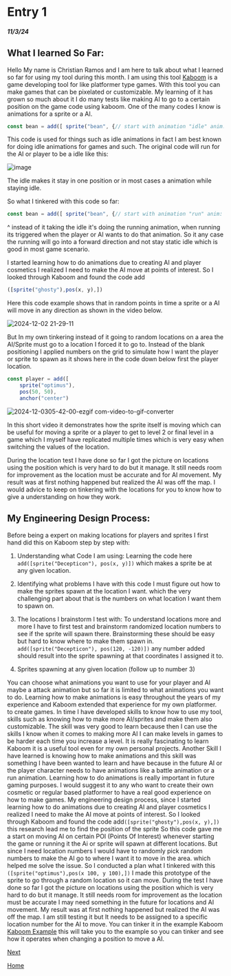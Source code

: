 # Entry 1
##### 11/3/24

## What I learned So Far: 
Hello My name is Christian Ramos and I am here to talk about what I learned so far for using my tool during this month. 
I am using this tool [Kaboom](https://kaboomjs.com) is a game developing tool for like platformer type games. With this tool you can make games that can be pixelated or 
customizable. My learning of it has grown so much about it I do many tests like making AI to go to a certain position on the game code using kaboom.
One of the many codes I know is animations for a sprite or a AI.
```js
const bean = add([ sprite("bean", {// start with animation "idle" anim: "idle", }),])
```
This code is used for things such as idle animations in fact I am best known for doing idle animations for games and such. The original code will run for the AI or player to be a idle 
like this:

![image](https://github.com/user-attachments/assets/bcd1d5f8-8f05-48c2-98b1-26abc89eca31)

The idle makes it stay in one position or in most cases a animation while staying idle.

So what I tinkered with this code so far: 
```js
const bean = add([ sprite("bean", {// start with animation "run" anim: "run", }),])
```
^ instead of it taking the idle it's doing the running animation, when running its triggered when the player or AI wants to do that animation.
So it any case the running will go into a forward direction and not stay static idle which is good in most game scenario.

I started learning how to do animations due to creating AI and player cosmetics I realized I need to make the AI move at points of interest.
So I looked through Kaboom and found the code add
```js
([sprite("ghosty"),pos(x, y),])
```
Here this code example shows that in random points in time a sprite or a AI will move in any direction as shown in the video below.

![2024-12-02 21-29-11](https://github.com/user-attachments/assets/eb685641-71ba-42da-9138-7c05f880ba37)

But In my own tinkering instead of it going to random locations on a area the AI/Sprite must go to a location I forced it to go to.
Instead of the blank positioning I applied numbers on the grid to simulate how I want the player or sprite to spawn as it shows here in the code down below first the player location.
```js
const player = add([
	sprite("optimus"),   
	pos(50, 50),    
	anchor("center")
```
![2024-12-0305-42-00-ezgif com-video-to-gif-converter](https://github.com/user-attachments/assets/dd1014bc-3daa-4baf-8fd4-a9cf6d383ad6)

In this short video it demonstrates how the sprite itself is moving which can be useful for moving a sprite or a player to get to level 2 or final level
in a game which I myself have replicated multiple times which is very easy when switching the values of the location. 

During the location test I have done so far I got the picture on locations using the position which is very hard to do but it manage. It still needs room for improvement as the location must be accurate and for AI movement. My result was at first nothing happened but realized the AI was off the map. 
I would advice to keep on tinkering with the locations for you to know how to give a understanding on how they work.


## My Engineering Design Process: 
Before being a expert on making locations for players and sprites I first hand did this on Kaboom step by step with:

1. Understanding what Code I am using:
   Learning the code here ` add([sprite("Decepticon"), pos(x, y)])` which makes a sprite be at any given location.

2. Identifying what problems I have with this code
   I must figure out how to make the sprites spawn at the location I want.
   which the very challenging part about that is the numbers on what location I want them to spawn on.

3. The locations I brainstorm I test with:
   To understand locations more and more I have to first test and brainstorm randomized location numbers to see if the sprite will spawn there.
   Brainstorming these should be easy but hard to know where to make them spawn in.
   `add([sprite("Decepticon"), pos(120, -120)])`
   any number added should result into the sprite spawning at that coordinates I assigned it to.

4. Sprites spawning at any given location (follow up to number 3)
   
   
   





You can choose what animations you want to use for your player and AI maybe a attack animation but so far it is limited to what animations you want to do.
Learning how to make animations is easy throughout the years of my experience and Kaboom extended that experience for my own platformer.
to create games. In time I have developed skills to know how to use my tool, skills such as knowing how to make more AI/sprites and make them also customizable.
The skill was very good to learn because then I can use the skills I know when it comes to making more AI I can make levels in games to be harder each time you increase a level.
It is really fascinating to learn Kaboom it is a useful tool even for my own personal projects. 
Another Skill I have learned is knowing how to make animations and this skill was something I have been wanted to learn and have because in the future AI or the player character needs 
to have animations like a battle animation or a run animation. Learning how to do animations is really important in future gaming purposes.
I would suggest it to any who want to create their own cosmetic or regular based platformer to have a real good experience on how to make games. 
My engineering design process, since I started learning how to do animations due to creating AI and player cosmetics I realized I need to make the AI move at points of interest.
So I looked through Kaboom and found the code add`([sprite("ghosty"),pos(x, y),])` this research lead me to find the position of the sprite 
So this code gave me a start on moving AI on certain POI (Points Of Interest) whenever starting the game or running it the Ai or sprite will spawn at different locations.
But since I need location numbers I would have to randomly pick random numbers to make the AI go to where I want it to move in the area. which helped me solve the issue. 
So I conducted a plan what I tinkered with this `([sprite("optimus"),pos(x 100, y 100),])` I made this prototype of the sprite to go through a random location so it can move. 
During the test I have done so far I got the picture on locations using the position which is very hard to do but it manage. It still needs room for improvement as the location must be 
accurate I may need something in the future for locations and AI movement. My result was at first nothing happened but realized the AI was off the map. I am still testing it but It 
needs to be assigned to a specific location number for the AI to move. You can tinker it in the example Kaboom [Kaboom Example](https://kaboomjs.com/play?example=add) this will take 
you to the example so you can tinker and see how it operates when changing a position to move a AI.





[Next](entry02.md)

[Home](../README.md)
